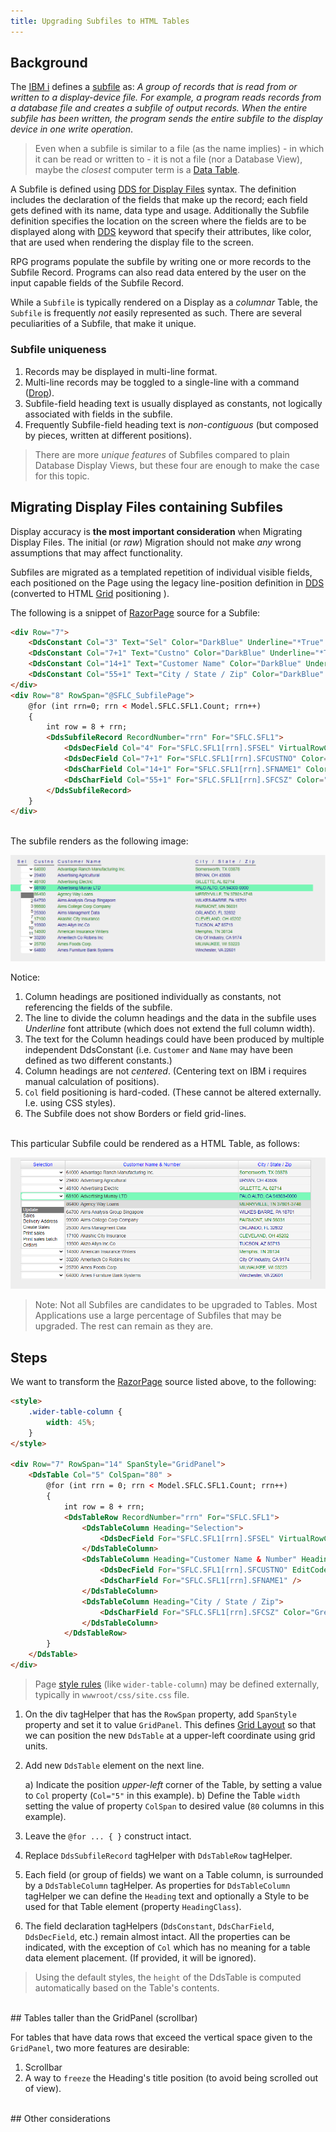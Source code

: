 ```yaml
---
title: Upgrading Subfiles to HTML Tables
---
```


## Background


The [IBM i](https://www.ibm.com/it-infrastructure/power/os/ibm-i) defines a [subfile](https://www.ibm.com/docs/en/i/7.1?topic=files-using-subfiles) as: *A group of records that is read from or written to a display-device file. For example, a program reads records from a database file and creates a subfile of output records. When the entire subfile has been written, the program sends the entire subfile to the display device in one write operation*.

>Even when a subfile is similar to a file (as the name implies) - in which it can be read or written to - it is not a file (nor a Database View), maybe the *closest* computer term is a [Data Table](https://learn.microsoft.com/en-us/dotnet/framework/data/adonet/dataset-datatable-dataview/datatables).

A Subfile is defined using [DDS for Display Files](https://www.ibm.com/docs/en/i/7.2?topic=dds-display-files) syntax. The definition includes the declaration of the fields that make up the record; each field gets defined with its name, data type and usage. Additionally the Subfile definition specifies the location on the screen where the fields are to be displayed along with [DDS]((https://www.ibm.com/docs/en/i/7.2?topic=80-sfl-subfile-keyword-display-files)) keyword that specify their attributes, like color, that are used when rendering the display file to the screen.
 
RPG programs populate the subfile by writing one or more records to the Subfile Record. Programs can also read data entered by the user on the input capable fields of the Subfile Record.

While a `Subfile` is typically rendered on a Display as a *columnar* Table, the `Subfile` is frequently *not* easily represented as such. There are several peculiarities of a Subfile, that make it unique. 

### Subfile uniqueness
1. Records may be displayed in multi-line format.
2. Multi-line records may be toggled to a single-line with a command ([Drop](https://www.ibm.com/docs/en/i/7.1?topic=80-sfldrop-subfile-drop-keyword-display-files)).
3. Subfile-field heading text is usually displayed as constants, not logically associated with fields in the subfile.
4. Frequently Subfile-field heading text is *non-contiguous* (but composed by pieces, written at different positions).

>There are more *unique features* of Subfiles compared to plain Database Display Views, but these four are enough to make the case for this topic.


## Migrating Display Files containing Subfiles

Display accuracy is **the most important consideration** when Migrating Display Files. The initial (or *raw*) Migration should not make *any* wrong assumptions that may affect functionality.

Subfiles are migrated as a templated repetition of individual visible fields, each positioned on the Page using the legacy line-position definition in [DDS](https://www.ibm.com/docs/en/i/7.2?topic=dds-display-files) (converted to HTML [Grid](https://developer.mozilla.org/en-US/docs/Learn/CSS/CSS_layout/Grids) positioning ).

The following is a snippet of [RazorPage](https://learn.microsoft.com/en-us/aspnet/core/mvc/views/razor?view=aspnetcore-6.0) source for a Subfile:

```html
<div Row="7">
    <DdsConstant Col="3" Text="Sel" Color="DarkBlue" Underline="*True" />
    <DdsConstant Col="7+1" Text="Custno" Color="DarkBlue" Underline="*True" />
    <DdsConstant Col="14+1" Text="Customer Name" Color="DarkBlue" Underline="*True" />
    <DdsConstant Col="55+1" Text="City / State / Zip" Color="DarkBlue" Underline="*True" />
</div>
<div Row="8" RowSpan="@SFLC_SubfilePage">
    @for (int rrn=0; rrn < Model.SFLC.SFL1.Count; rrn++)
    {
        int row = 8 + rrn;
        <DdsSubfileRecord RecordNumber="rrn" For="SFLC.SFL1">
            <DdsDecField Col="4" For="SFLC.SFL1[rrn].SFSEL" VirtualRowCol="@row,4" EditCode="Z" ValuesText="'0','2','3','5','7','9','10','11'" tabIndex=@pageTabIndex++ />
            <DdsDecField Col="7+1" For="SFLC.SFL1[rrn].SFCUSTNO" Color="Green : !61 , DarkBlue : 61" EditCode="Z" Comment="CUSTOMER NUMBER" />
            <DdsCharField Col="14+1" For="SFLC.SFL1[rrn].SFNAME1" Color="Green : !61 , DarkBlue : 61" />
            <DdsCharField Col="55+1" For="SFLC.SFL1[rrn].SFCSZ" Color="Green : !61 , DarkBlue : 61" Comment="CITY-STATE-ZIP" />
        </DdsSubfileRecord>
    }
</div>
```

<br>
The subfile renders as the following image:

![Raw Subfile Migration](images/raw-subfile-migration.png)

Notice:
1. Column headings are positioned individually as constants, not referencing the fields of the subfile.
2. The line to divide the column headings and the data in the subfile uses *Underline* font attribute (which does not extend the full column width).
3. The text for the Column headings could have been produced by multiple independent DdsConstant (i.e. `Customer` and `Name` may have been defined as two different constants.)
4. Column headings are not *centered*. (Centering text on IBM i requires manual calculation of positions).
5. `Col` field positioning is hard-coded. (These cannot be altered externally. I.e. using CSS styles).
6. The Subfile does not show Borders or field grid-lines.

<br>
This particular Subfile could be rendered as a HTML Table, as follows:

![Upgraded Subfile Migration](images/subfile-upgraded-to-table.png)

>Note: Not all Subfiles are candidates to be upgraded to Tables. Most Applications use a large percentage of Subfiles that may be upgraded. The rest can remain as they are.

## Steps

We want to transform the [RazorPage](https://learn.microsoft.com/en-us/aspnet/core/mvc/views/razor?view=aspnetcore-6.0) source listed above, to the following:

```html
<style>
    .wider-table-column {
        width: 45%;
    }
</style>

<div Row="7" RowSpan="14" SpanStyle="GridPanel">
    <DdsTable Col="5" ColSpan="80" >
        @for (int rrn = 0; rrn < Model.SFLC.SFL1.Count; rrn++)
        {
            int row = 8 + rrn;
            <DdsTableRow RecordNumber="rrn" For="SFLC.SFL1">
                <DdsTableColumn Heading="Selection">
                    <DdsDecField For="SFLC.SFL1[rrn].SFSEL" VirtualRowCol="@row,4" EditCode="Z" ValuesText="'0','Update','Sales','Delivery Address','Create Sales','Print sales','Print sales batch','Orders'" tabIndex=@pageTabIndex++ />
                </DdsTableColumn>
                <DdsTableColumn Heading="Customer Name & Number" HeadingClass="wider-table-column">
                    <DdsDecField For="SFLC.SFL1[rrn].SFCUSTNO" EditCode="Z" Comment="CUSTOMER NUMBER" />
                    <DdsCharField For="SFLC.SFL1[rrn].SFNAME1" />
                </DdsTableColumn>
                <DdsTableColumn Heading="City / State / Zip">
                    <DdsCharField For="SFLC.SFL1[rrn].SFCSZ" Color="Green : !61 , DarkBlue : 61" InvertFontColors="*False" Comment="CITY-STATE-ZIP" />
                </DdsTableColumn>
            </DdsTableRow>
        }
    </DdsTable>
</div>
```

> Page [style rules](https://developer.mozilla.org/en-US/docs/Web/CSS/Reference) (like `wider-table-column`) may be defined externally, typically in `wwwroot/css/site.css` file.

1. On the div tagHelper that has the `RowSpan` property, add `SpanStyle` property and set it to value `GridPanel`. This defines [Grid Layout](https://developer.mozilla.org/en-US/docs/Web/CSS/CSS_Grid_Layout) so that we can position the new `DdsTable` at a upper-left coordinate using grid units.

2. Add new `DdsTable` element on the next line. 

   a) Indicate the position *upper-left* corner of the Table, by setting a value to `Col` property (`Col="5"` in this example).
   b) Define the Table `width` setting the value of property `ColSpan` to desired value (`80` columns in this example). 

3. Leave the `@for ... { }` construct intact.

4. Replace `DdsSubfileRecord` tagHelper with `DdsTableRow` tagHelper.

5. Each field (or group of fields) we want on a Table column, is surrounded by a `DdsTableColumn` tagHelper. As properties for `DdsTableColumn` tagHelper we can define the `Heading` text and optionally a Style to be used for that Table element (property `HeadingClass`).

6. The field declaration tagHelpers (`DdsConstant`, `DdsCharField`, `DdsDecField`, etc.) remain almost intact. All the properties can be indicated, with the exception of `Col` which has no meaning for a table data element placement. (If provided, it will be ignored).

> Using the default styles, the `height` of the DdsTable is computed automatically based on the Table's contents.



<br>
## Tables taller than the GridPanel (scrollbar)

For tables that have data rows that exceed the vertical space given to the `GridPanel`, two more features are desirable:
1. Scrollbar
2. A way to `freeze` the Heading's title position (to avoid being scrolled out of view).

<br>
## Other considerations



